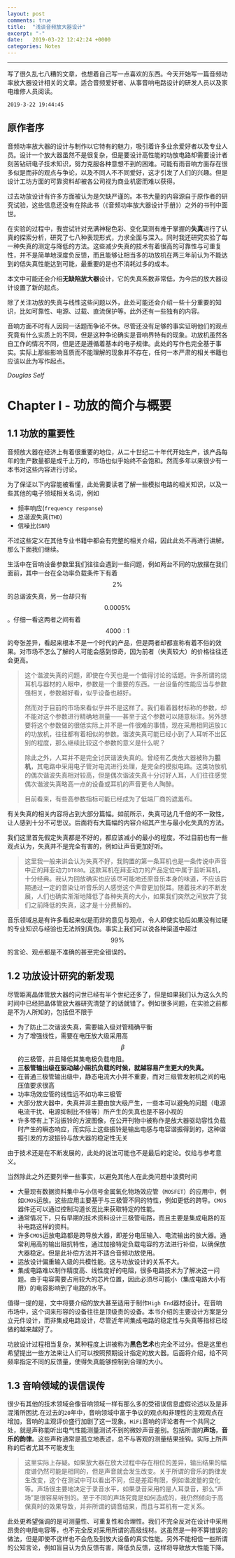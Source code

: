 ```yaml
---
layout: post
comments: true
title:  "浅谈音频放大器设计"
excerpt: "-"
date:   2019-03-22 12:42:24 +0000
categories: Notes
---
```


<script type="text/javascript"
  src="https://cdn.mathjax.org/mathjax/latest/MathJax.js?config=TeX-AMS-MML_HTMLorMML">
</script>
---

写了很久乱七八糟的文章，也想着自己写一点喜欢的东西。今天开始写一篇音频功率放大器设计相关的文章。适合音频爱好者、从事音响电路设计的研发人员以及家电维修人员阅读。

`2019-3-22 19:44:45`

## 原作者序

音频功率放大器的设计与制作以它特有的魅力，吸引着许多业余爱好者以及专业人员。设计一个放大器虽然不是很复杂，但是要设计高性能的功放电路却需要设计者刻苦钻研电子技术知识，努力克服各种意想不到的困难。可能有雨音响方面存在很多似是而非的观点与争论，以及不同人不不同爱好，这才引发了人们的兴趣。但是设计工坊方面的可靠资料却被各公司视为商业机密而难以获得。

过去功放设计有许多方面被认为是欠缺严谨的。本书大量的内容源自于原作者的研究试验，这些信息还没有在除此书（《音频功率放大器设计手册》）之外的书刊中面世。

在实验的过程中，我尝试针对充满神秘色彩、变化莫测有难于掌握的**失真**进行了认真的探索分析，研究了七八种表现形式，力求全面与深入。同时我还研究实验了每一种失真的测定与降低的方法。这些减少失真的技术有着很高的可靠性与可重复性，并不是简单地深度负反馈，而且能够让相当多的功放机在两三年前认为不能达到的低失真性能达到可能，最重要的是也不消耗过多的成本。

本文中可能还会介绍**无缺陷放大器**设计，它的失真系数非常低，为今后的放大器设计设置了新的起点。

除了关注功放的失真与线性这些问题以外，此处可能还会介绍一些十分重要的知识，比如可靠性、电源、过载、直流保护等。此外还有一些独有的内容。

音响方面不时有人因同一话题而争论不休。尽管还没有足够的事实证明他们的观点究竟有什么实质上的不同，但是这种争论确实是音响界特有的现象。功放机虽然各自工作的情况不同，但是还是遵循着基本的电子规律。此处的写作也完全基于事实。实际上那些影响音质而不能理解的现象并不存在，任何一本严肃的相关书籍也应该以此为写作起点。

*Douglas Self*

# Chapter I - 功放的简介与概要

## 1.1 功放的重要性

音频放大器在经济上有着很重要的地位，从二十世纪二十年代开始生产，该产品每年的生产数量都是成千上万的，市场也似乎始终不会饱和。然而多年以来很少有一本书对这些内容进行讨论。

为了保证以下内容能被看懂，此处需要读者了解一些模拟电路的相关知识，以及一些其他的电子领域相关名词，例如

- 频率响应(`frequency response`)
- 总谐波失真(`THD`)
- 信噪比(`SNR`)

不过这些定义在其他专业书籍中都会有完整的相关介绍，因此此处不再进行讲解。那么下面我们继续。

生活中在音响设备参数里我们往往会遇到一些问题，例如两台不同的功放摆在我们面前，其中一台在全功率负载条件下有着$$2\%$$的总谐波失真，另一台却只有$$0.0005\%$$。仔细一看这两者之间有着$$4000:1$$的夸张差异，看起来根本不是一个时代的产品，但是两者却都宣称有着不俗的效果。对市场不怎么了解的人可能会感到惊奇，因为前者（失真较大）的价格往往还会更高。

> 这个谐波失真的问题，即使在今天也是一个值得讨论的话题。许多所谓的烧耳机与器材的人眼中，参数是一个重要的东西。一台设备的性能应当与参数强相关，参数越好看，似乎设备也越好。
>
> 然而对于目前的市场来看似乎并不是这样了。我们看着器材标称的参数，却不能对这个参数进行精确地测量——甚至于这个参数可以随意标注。另外想要将这个参数做的很低实际上并不是一件很难的事情，现在采用相同运放`IC`的功放机，往往都有着相似的参数。谐波失真可能已经小到了人耳听不出区别的程度，那么继续比较这个参数的意义是什么呢？
>
> 除此之外，人耳并不是完全讨厌谐波失真的。曾经有乙类放大器被称为**胆机**，其电路中采用电子管对电流进行处理，是完全的模拟电路。这类功放机的偶次谐波失真相对较高，但是偶次谐波失真十分讨好人耳，人们往往感觉偶次谐波失真略高一点的设备或耳机的声音更令人陶醉。
>
> 目前看来，有些高参数指标可能已经成为了低端厂商的遮羞布。

有关失真的相关内容将占到大部分篇幅。如前所示，失真可达几千倍的不一致性，让人感到十分不可思议。后面将有大篇幅的内容介绍其产生与最小化失真的方法。

我们这里首先假定失真都是不好的，都应该减小的最小的程度。不过目前也有一些观点认为，失真并不是完全有害的，例如让声音更加好听。

> 这里我一般来讲会认为失真不好，我购置的第一条耳机也是一条传说中声音中正的拜亚动力`DT880`。这款耳机在拜亚动力的产品定位中属于监听耳机，十分经典。我认为回放确实也应该尽可能地还原音乐本身的味道，不应该后期通过一定的音染让听音乐的人感觉这个声音更加悦耳。随着技术的不断发展，人们也确实渐渐地降低了各种失真的大小，如果我们突然之间放弃了我们之前降低的失真，这才是十分费解的。

音乐领域总是有许多看起来似是而非的意见与观点，令人即使实验后如果没有过硬的专业知识与经验也无法辨别真伪。事实上我们可以说各种渠道中超过$$99\%$$的言论、观点都是不准确的甚至完全错误的。

## 1.2 功放设计研究的新发现

尽管距离晶体管放大器的问世已经有半个世纪还多了，但是如果我们认为这么久的时间中已经把晶体管放大器研究清楚了的话就错了。例如很多问题，在实验之前都是不为人所知的，包括但不限于

- 为了防止二次谐波失真，需要输入级对管精确平衡
- 为了增强线性，需要在电压放大级采用高$$\beta$$的三极管，并且降低其集电极负载电阻。
- **三极管输出级在驱动越小阻抗负载的时候，就越容易产生更大的失真。**
- 在普通三极管输出级中，静态电流大小并不重要，而对三级管发射机之间的电压值要求很高
- 功率场效应管的线性远不如功率三极管
- 大部分放大器中，失真并非主要由放大级产生，一些本可以避免的问题（电源电流干扰、电源抑制比不佳等）所产生的失真也是不容小视的
- 许多带有上下沿振铃的方波图像，在公开刊物中被称作是放大器驱动容性负载时产生的瞬态响应，而实际上这些振铃是输出电感与电容谐振得到的，这种谐振引发的方波振铃与放大器的稳定性无关

由于技术还是在不断发展的，此处的说法可能也不是最后的定论。仅给与参考意义。

当然除此之外还要列举一些事实，以避免其他人在此类问题中浪费时间

- 大量现有数据资料集中与小信号金属氧化物场效应管（`MOSFET`）的应用中，例如`CMOS`运放。这些应用主要基于与三极管不同的特性，例如更低的跨导。`CMOS`器件还可以通过控制沟道长宽比来获取特定的性能。
- 通常情况下，只有早期的技术资料设计三极管电路，而且主要是集成电路的互补电路这样的资料。
- 许多`CMOS`运放电路都是跨导放大器，即差分电压输入、电流输出的放大器。通常利用高的输出阻抗特性，通过加接特定负载电容的方法进行补偿，以确保放大器稳定。但是此补偿方法并不适合音频功放使用。
- 运放设计偏重输入级的共模性能。这与功放设计的关系不大。
- 集成电路难以制作精度高、线性度好的电阻，很多电路技术为了解决这一问题。由于电容需要占用较大的芯片位置，因此必须尽可能小（集成电路大小有限）的电容影响到了电路的水平。

值得一提的是，文中将要介绍的放大甚至适用于制作`High End`器材设计。在音响市场中，这个词来形容的设备往往是顶级贵的设备。本书介绍的主要设计方案是分立元件设计，而非集成电路设计，尽管近年间集成电路的稳定性与失真等指标已经做的越来越好了。

功放设计过程相当复杂，某种程度上讲被称为**黑色艺术**也完全不过分。但是这里也希望提出一些方法来让人们可以按照预期设计指定的放大器。后面将介绍，给不同频率指定不同的反馈量，使得失真能够控制到合理的大小。

## 1.3 音响领域的误信误传

很少有其他的技术领域会像音响领域一样有那么多的受错误信息虚假论述以及是非混淆所困扰.在过去的`20`年中，音响领域中富于争议的观点和非理性的主观观点在增加，音响的主观评价盛行加剧了这一现象。`HiFi`音响的评论者有一个共同之处，就是声称能听出电气性能测量测试不到的微妙声音差别。包括所谓的**声场**，**音乐的韵律**。这些声称通常是孤立地表述，总不与客观的测量结果挂钩。实际上所声称的后者尤其不可能发生

> 这里实际上存疑。如果放大器在放大过程中存在相位的差异，输出结果的幅度谱仍然可能是相同的，但是声音就会发生改变。关于所谓的音乐的韵律发生改变，这个在测试中可以看出不同，但是差距有限，例如谐波量的变化等。声场很主要地决定于录音水平，如果录音采用的是人耳录音，那么“声场”是很容易听到的。至于不同的声场究竟是如何造成的，我仍然倾向于高保真时的效果导致，并非所谓的调音结果，而且与耳机有一定关系。

此处更希望强调的是可测量性、可重复性和合理性。我们不完全反对在设计中采用昂贵的电阻电容等，也不完全反对采用所谓的高级线材。这虽然是一种不算错误的做法，但是即使不这样也不会危及到放大设备的真实性能。另外不能相信一些所谓的公知言论，例如盲目认为负反馈有害，降低负反馈，这样将导致放大性能下降。
























